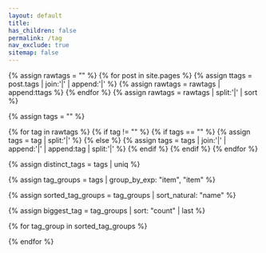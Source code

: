 ```yaml
---
layout: default
title:
has_children: false
permalink: /tag
nav_exclude: true
sitemap: false
---
```


{% assign rawtags = "" %}
{% for post in site.pages %}
{% assign ttags = post.tags | join:'|' | append:'|' %}
{% assign rawtags = rawtags | append:ttags %}
{% endfor %}
{% assign rawtags = rawtags | split:'|' | sort %}

{% assign tags = "" %}

{% for tag in rawtags %}
{% if tag != "" %}
{% if tags == "" %}
{% assign tags = tag | split:'|' %}
{% else %}
{% assign tags = tags | join:'|' | append:'|' | append:tag | split:'|' %}
{% endif %}
{% endif %}
{% endfor %}

{% assign distinct_tags = tags | uniq %}

{% assign tag_groups = tags | group_by_exp: "item", "item" %}

{% assign sorted_tag_groups = tag_groups | sort_natural: "name" %}

{% assign biggest_tag = tag_groups | sort: "count" | last %}

{% for tag_group in sorted_tag_groups %}
<h3 data-tag="{{ tag_group.name }}" style="display:none;">Tag: {{ tag_group.name }}</h3>
<ul data-tag="{{ tag_group.name }}" style="display:none;">
    {% for page in site.pages %}
    {% if page.tags contains tag_group.name %}
    <li><a href="./{{ page.permalink }}">{{ page.title }}</a></li>{% endif %}{% endfor %}
</ul>
{% endfor %}

<script>
    $(function() {
        const tag = window.location.hash.replace('#', '');
        $('#main-content > h1:nth-child(1)').remove();
        $(`[data-tag='${tag}']`).show();
    });
</script>
